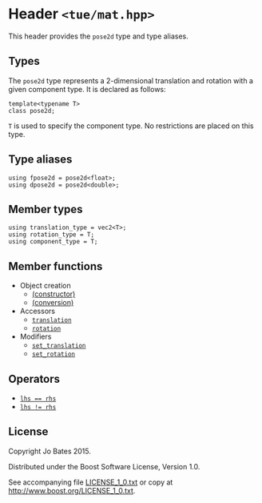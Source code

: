 Header `<tue/mat.hpp>`
===============
This header provides the `pose2d` type and type aliases.

Types
-----
The `pose2d` type represents a 2-dimensional translation and rotation with a
given component type. It is declared as follows:

    template<typename T>
    class pose2d;

`T` is used to specify the component type. No restrictions are placed on this
type.

Type aliases
------------
    using fpose2d = pose2d<float>;
    using dpose2d = pose2d<double>;

Member types
------------
    using translation_type = vec2<T>;
    using rotation_type = T;
    using component_type = T;

Member functions
----------------
- Object creation
    - [(constructor)](../functions/pose2d/constructor.md)
    - [(conversion)](../functions/pose2d/conversion.md)
- Accessors
    - [`translation`](../functions/pose2d/translation.md)
	- [`rotation`](../functions/pose2d/rotation.md)
- Modifiers
    - [`set_translation`](../functions/pose2d/set_translation.md)
    - [`set_rotation`](../functions/pose2d/set_rotation.md)

Operators
---------
- [`lhs == rhs`](../operators/pose2d/equal_to.md)
- [`lhs != rhs`](../operators/pose2d/not_equal_to.md)

License
-------
Copyright Jo Bates 2015.

Distributed under the Boost Software License, Version 1.0.

See accompanying file [LICENSE_1_0.txt](../../LICENSE_1_0.txt) or copy at
http://www.boost.org/LICENSE_1_0.txt.
